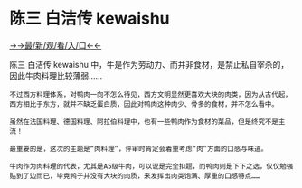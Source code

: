# 陈三 白洁传 kewaishu

<a href="https://m8k3.cc">→→最/新/观/看/入/口←←</a>

陈三 白洁传 kewaishu
 中，牛是作为劳动力、而并非食材，是禁止私自宰杀的，因此牛肉料理比较薄弱……

    不过西方料理体系，对鸭肉一向不怎么待见，西方文明显然更喜欢大块的肉类，因为从古代起，西方相比于东方，就并不缺乏蛋白质，因此对鸭肉这种肉少、骨多的食材，并不怎么看中。

    虽然在法国料理、德国料理、阿拉伯料理中，也有一些鸭肉作为食材的菜品，但是终究不是主流！

    最重要的是，这次的主题是“肉料理”，评审时肯定会着重考虑“肉”方面的口感与味道。

    牛肉作为肉料理的代表，尤其是A5级牛肉，可以说是完全扣题，而鸭肉则是下下之选，仅仅勉强贴到了边而已，毕竟鸭子并没有大块的肉质，来发挥出肉类饱满、厚重的口感特点……
